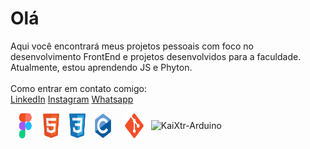 <h1>Olá</h1>

Aqui você encontrará meus projetos pessoais com foco no desenvolvimento FrontEnd e projetos desenvolvidos para a faculdade.
Atualmente, estou aprendendo JS e Phyton.
</br></br>
Como entrar em contato comigo: </br>
<a href="https://www.linkedin.com/in/larissa-pinheiro-dev/">LinkedIn</a>
<a href="https://www.instagram.com/_larisvp/">Instagram</a>
<a href="https://wa.me/61996378644">Whatsapp</a>

<!--
https://github.com/devicons/devicon/tree/master/icons
-->

<div>
  <img align="center" alt="KaiXtr-Figma" height="40" width="30" src="https://raw.githubusercontent.com/devicons/devicon/1119b9f84c0290e0f0b38982099a2bd027a48bf1/icons/figma/figma-original.svg"/>
  <img align="center" alt="KaiXtr-HTML" height="40" width="30" src="https://raw.githubusercontent.com/devicons/devicon/1119b9f84c0290e0f0b38982099a2bd027a48bf1/icons/html5/html5-original.svg"/>
  <img align="center" alt="KaiXtr-CSS" height="40" width="30" src="https://raw.githubusercontent.com/devicons/devicon/1119b9f84c0290e0f0b38982099a2bd027a48bf1/icons/css3/css3-original.svg"/>
  <img align="center" alt="KaiXtr-C" height="40" width="30" src="https://raw.githubusercontent.com/devicons/devicon/1119b9f84c0290e0f0b38982099a2bd027a48bf1/icons/c/c-original.svg"/>  
  <img align="center" alt="KaiXtr-Git" height="40" width="30" src="https://raw.githubusercontent.com/devicons/devicon/master/icons/git/git-original.svg"/>
  <img align="center" alt="KaiXtr-Arduino" height="40" width="30" src="https://github.com/LariGranger/LariGranger/assets/116392603/2afb7b34-d22e-4ca8-9c39-420964e751cd"/>
<div>
